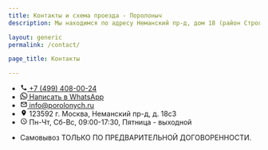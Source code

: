 ```yaml
---
title: Контакты и схема проезда - Поролоныч
description: Мы находимся по адресу Неманский пр-д, дом 18 (район Строгино), 100 метров от МКАД.

layout: generic
permalink: /contact/

page_title: Контакты

---
```

<section class="product_add_info">
	<div id='map'></div>
	<ul class="alt">
		<li>
			<a href="tel:+74994080024">
				<svg height="1em" viewBox="0 0 24 24" class="icon" xmlns="http://www.w3.org/2000/svg">
					<path fill="none" d="M0 0h24v24H0V0z"></path><path d="M19.23 15.26l-2.54-.29c-.61-.07-1.21.14-1.64.57l-1.84 1.84c-2.83-1.44-5.15-3.75-6.59-6.59l1.85-1.85c.43-.43.64-1.03.57-1.64l-.29-2.52c-.12-1.01-.97-1.77-1.99-1.77H5.03c-1.13 0-2.07.94-2 2.07.53 8.54 7.36 15.36 15.89 15.89 1.13.07 2.07-.87 2.07-2v-1.73c.01-1.01-.75-1.86-1.76-1.98z"></path>
				</svg>
				<span itemprop="telephone">+7&nbsp;(499)&nbsp;408-00-24</span>
			</a>
		</li>
		<li>
			<a href="https://wa.me/79261369623">
				<svg height="1em" viewBox="0 0 24 24" class="icon" xmlns="http://www.w3.org/2000/svg">
					<path d="M17.498 14.382c-.301-.15-1.767-.867-2.04-.966-.273-.101-.473-.15-.673.15-.197.295-.771.964-.944 1.162-.175.195-.349.21-.646.075-.3-.15-1.263-.465-2.403-1.485-.888-.795-1.484-1.77-1.66-2.07-.174-.3-.019-.465.13-.615.136-.135.301-.345.451-.523.146-.181.194-.301.297-.496.1-.21.049-.375-.025-.524-.075-.15-.672-1.62-.922-2.206-.24-.584-.487-.51-.672-.51-.172-.015-.371-.015-.571-.015-.2 0-.523.074-.797.359-.273.3-1.045 1.02-1.045 2.475s1.07 2.865 1.219 3.075c.149.195 2.105 3.195 5.1 4.485.714.3 1.27.48 1.704.629.714.227 1.365.195 1.88.121.574-.091 1.767-.721 2.016-1.426.255-.705.255-1.29.18-1.425-.074-.135-.27-.21-.57-.345m-5.446 7.443h-.016c-1.77 0-3.524-.48-5.055-1.38l-.36-.214-3.75.975 1.005-3.645-.239-.375c-.99-1.576-1.516-3.391-1.516-5.26 0-5.445 4.455-9.885 9.942-9.885 2.654 0 5.145 1.035 7.021 2.91 1.875 1.859 2.909 4.35 2.909 6.99-.004 5.444-4.46 9.885-9.935 9.885M20.52 3.449C18.24 1.245 15.24 0 12.045 0 5.463 0 .104 5.334.101 11.893c0 2.096.549 4.14 1.595 5.945L0 24l6.335-1.652c1.746.943 3.71 1.444 5.71 1.447h.006c6.585 0 11.946-5.336 11.949-11.896 0-3.176-1.24-6.165-3.495-8.411"/>
				</svg>
				<span>Написать в WhatsApp</span>
			</a>
		</li>
		<li>
			<a href="mailto:info@porolonych.ru">
				<svg height="1em" viewBox="0 0 24 24" class="icon" xmlns="http://www.w3.org/2000/svg">
					<path fill="none" d="M0 0h24v24H0V0z"/><path d="M22 6c0-1.1-.9-2-2-2H4c-1.1 0-2 .9-2 2v12c0 1.1.9 2 2 2h16c1.1 0 2-.9 2-2V6zm-2 0l-8 4.99L4 6h16zm0 12H4V8l8 5 8-5v10z"/>
				</svg>
				<span itemprop="email">info@porolonych.ru</span>
			</a>
		</li>
		<li>
			<div itemprop="address" itemscope itemtype="http://schema.org/PostalAddress">
				<svg height="1em" viewBox="0 0 24 24" class="icon" xmlns="http://www.w3.org/2000/svg">
					<path fill="none" d="M0 0h24v24H0V0z"/><path d="M12 2C8.13 2 5 5.13 5 9c0 4.17 4.42 9.92 6.24 12.11.4.48 1.13.48 1.53 0C14.58 18.92 19 13.17 19 9c0-3.87-3.13-7-7-7zm0 9.5c-1.38 0-2.5-1.12-2.5-2.5s1.12-2.5 2.5-2.5 2.5 1.12 2.5 2.5-1.12 2.5-2.5 2.5z"/>
				</svg>
				<span itemprop="postalCode">123592</span> г. <span itemprop="addressLocality">Москва</span>, <span itemprop="streetAddress">Неманский пр-д, д. 18c3</span>
			</div>
		</li>
		<li>
			<svg height="1em" viewBox="0 0 24 24" class="icon" xmlns="http://www.w3.org/2000/svg">
				<path fill="none" d="M0 0h24v24H0V0z"/><path d="M11.99 2C6.47 2 2 6.48 2 12s4.47 10 9.99 10C17.52 22 22 17.52 22 12S17.52 2 11.99 2zM12 20c-4.42 0-8-3.58-8-8s3.58-8 8-8 8 3.58 8 8-3.58 8-8 8zm-.22-13h-.06c-.4 0-.72.32-.72.72v4.72c0 .35.18.68.49.86l4.15 2.49c.34.2.78.1.98-.24.21-.34.1-.79-.25-.99l-3.87-2.3V7.72c0-.4-.32-.72-.72-.72z"/>
			</svg>
			<data itemprop="openingHours" value="Mo-Fri 10:00−20:00"> Пн-Чт, Сб-Вс, 09:00-17:30, Пятница - выходной</data>
		</li>
		<li>
			<p>Самовывоз ТОЛЬКО ПО ПРЕДВАРИТЕЛЬНОЙ ДОГОВОРЕННОСТИ.</p>
		</li>
	</ul>
	
</section>
<script> 
	function initMap() {
	google.maps.event.addDomListener(window, 'load', init);
	var map;
	function init() {
		var mapOptions = {
			center: new google.maps.LatLng(55.805811,37.389688),
			zoom: 17,
			zoomControl: true,
			zoomControlOptions: {
				style: google.maps.ZoomControlStyle.LARGE,
			},
			disableDoubleClickZoom: false,
			mapTypeControl: false,
			mapTypeControlOptions: {
				style: google.maps.MapTypeControlStyle.HORIZONTAL_BAR,
			},
			scaleControl: false,
			scrollwheel: false,
			panControl: false,
			streetViewControl: false,
			draggable : true,
			overviewMapControl: false,
			overviewMapControlOptions: {
				opened: false,
			},
			mapTypeId: google.maps.MapTypeId.ROADMAP,
			styles: [{"featureType":"landscape","stylers":[{"saturation":-100},{"lightness":65},{"visibility":"on"}]},{"featureType":"poi","stylers":[{"saturation":-100},{"lightness":51},{"visibility":"simplified"}]},{"featureType":"road.highway","stylers":[{"saturation":-100},{"visibility":"simplified"}]},{"featureType":"road.arterial","stylers":[{"saturation":-100},{"lightness":30},{"visibility":"on"}]},{"featureType":"road.local","stylers":[{"saturation":-100},{"lightness":40},{"visibility":"on"}]},{"featureType":"transit","stylers":[{"saturation":-100},{"visibility":"simplified"}]},{"featureType":"administrative.province","stylers":[{"visibility":"off"}]},{"featureType":"water","elementType":"labels","stylers":[{"visibility":"on"},{"lightness":-25},{"saturation":-100}]},{"featureType":"water","elementType":"geometry","stylers":[{"hue":"#ffff00"},{"lightness":-25},{"saturation":-97}]}],
		}
		var mapElement = document.getElementById('map');
		var map = new google.maps.Map(mapElement, mapOptions);
		var locations = [['\"Поролоныч\"', 'Неманский пр-д, д. 18c3', '+7 (926) 136-96-23', 'undefined', 'undefined', 55.805811, 37.389688, '/images/solid-pin-orange.png']];
		for (i = 0; i < locations.length; i++) {
			if (locations[i][1] =='undefined'){ description ='';} else { description = locations[i][1];}
			if (locations[i][2] =='undefined'){ telephone ='';} else { telephone = locations[i][2];}
			if (locations[i][3] =='undefined'){ email ='';} else { email = locations[i][3];}
			if (locations[i][4] =='undefined'){ web ='';} else { web = locations[i][4];}
			if (locations[i][7] =='undefined'){ markericon ='';} else { markericon = locations[i][7];}
			marker = new google.maps.Marker({
				icon: markericon,
				position: new google.maps.LatLng(locations[i][5], locations[i][6]),
				map: map,
				title: locations[i][0],
				desc: description,
				tel: telephone,
				email: email,
				web: web
			});
if (web.substring(0, 7) != "https://") {
link = "https://" + web;
} else {
link = web;
}
			bindInfoWindow(marker, map, locations[i][0], description, telephone, email, web, link);
		}
	function bindInfoWindow(marker, map, title, desc, telephone, email, web, link) {
		var infoWindowVisible = (function () {
				var currentlyVisible = false;
				return function (visible) {
					if (visible !== undefined) {
						currentlyVisible = visible;
					}
					return currentlyVisible;
				};
			}());
			iw = new google.maps.InfoWindow();
			google.maps.event.addListener(marker, 'click', function() {
				if (infoWindowVisible()) {
					iw.close();
					infoWindowVisible(false);
				} else {
					var html= "<div style='color:#100e11;background-color:#fff;padding:5px;width:250px;'><h4>"+title+"</h4><p>"+desc+"<p><p>"+telephone+"<p><a href='mailto:"+email+"' >"+email+"<a><a href='"+link+"'' >"+web+"<a></div>";
					iw = new google.maps.InfoWindow({content:html});
					iw.open(map,marker);
					infoWindowVisible(true);
				}
		});
		google.maps.event.addListener(iw, 'closeclick', function () {
			infoWindowVisible(false);
		});
	}
}
}
</script>
<script async src='https://maps.googleapis.com/maps/api/js?key=AIzaSyCRZ287SLI6Flr2HWzKJgAzo__-5ScvU4I&extension=.js&callback=initMap'></script>